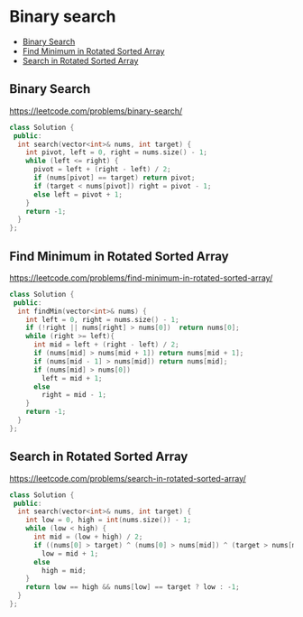 # Binary search

+ [Binary Search](#binary-search)
+ [Find Minimum in Rotated Sorted Array](#find-minimum-in-rotated-sorted-array)
+ [Search in Rotated Sorted Array](#search-in-rotated-sorted-array)

## Binary Search

https://leetcode.com/problems/binary-search/

```C++
class Solution {
 public:
  int search(vector<int>& nums, int target) {
    int pivot, left = 0, right = nums.size() - 1;
    while (left <= right) {
      pivot = left + (right - left) / 2;
      if (nums[pivot] == target) return pivot;
      if (target < nums[pivot]) right = pivot - 1;
      else left = pivot + 1;
    }
    return -1;
  }
};
```

## Find Minimum in Rotated Sorted Array

https://leetcode.com/problems/find-minimum-in-rotated-sorted-array/

```C++
class Solution {
 public:
  int findMin(vector<int>& nums) {
    int left = 0, right = nums.size() - 1; 
    if (!right || nums[right] > nums[0])  return nums[0]; 
    while (right >= left){
      int mid = left + (right - left) / 2;
      if (nums[mid] > nums[mid + 1]) return nums[mid + 1];    
      if (nums[mid - 1] > nums[mid]) return nums[mid];
      if (nums[mid] > nums[0]) 
        left = mid + 1;
      else
        right = mid - 1;       
    }
    return -1;
  }
};
```

## Search in Rotated Sorted Array

https://leetcode.com/problems/search-in-rotated-sorted-array/

```C++
class Solution {
 public:
  int search(vector<int>& nums, int target) {
    int low = 0, high = int(nums.size()) - 1;
    while (low < high) {
      int mid = (low + high) / 2;
      if ((nums[0] > target) ^ (nums[0] > nums[mid]) ^ (target > nums[mid]))
        low = mid + 1;
      else
        high = mid;
    }
    return low == high && nums[low] == target ? low : -1;
  }
};
```
